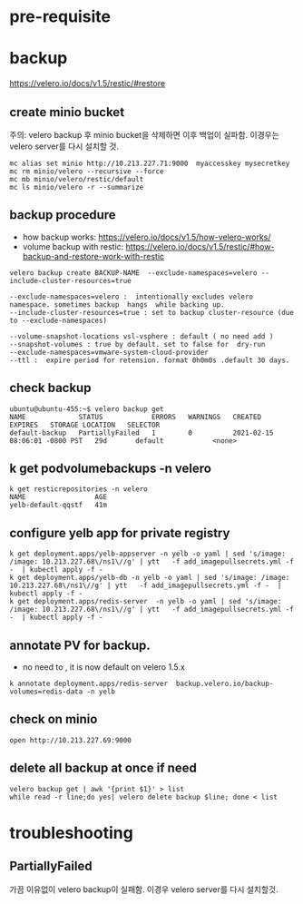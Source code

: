 # pre-requisite



# backup
https://velero.io/docs/v1.5/restic/#restore

## create minio bucket
주의: velero backup  후 minio bucket을 삭제하면 이후 백업이 실파함. 이경우는 velero server를 다시 설치할 것.

```
mc alias set minio http://10.213.227.71:9000  myaccesskey mysecretkey
mc rm minio/velero --recursive --force
mc mb minio/velero/restic/default
mc ls minio/velero -r --summarize
```

## backup procedure
- how backup works: https://velero.io/docs/v1.5/how-velero-works/
- volume backup with restic: https://velero.io/docs/v1.5/restic/#how-backup-and-restore-work-with-restic

```
velero backup create BACKUP-NAME  --exclude-namespaces=velero --include-cluster-resources=true 

--exclude-namespaces=velero :  intentionally excludes velero namespace. sometimes backup  hangs  while backing up.
--include-cluster-resources=true : set to backup cluster-resource (due to --exclude-namespaces)

--volume-snapshot-locations vsl-vsphere : default ( no need add )
--snapshot-volumes : true by default. set to false for  dry-run
--exclude-namespaces=vmware-system-cloud-provider
--ttl :  expire period for retension. format 0h0m0s .default 30 days.
```



## check backup
```
ubuntu@ubuntu-455:~$ velero backup get
NAME             STATUS            ERRORS   WARNINGS   CREATED                         EXPIRES   STORAGE LOCATION   SELECTOR
default-backup   PartiallyFailed   1        0          2021-02-15 08:06:01 -0800 PST   29d       default            <none>
```


## k get podvolumebackups -n velero

```
k get resticrepositories -n velero
NAME                 AGE
yelb-default-qqstf   41m
```


## configure yelb app for private registry
```
k get deployment.apps/yelb-appserver -n yelb -o yaml | sed 's/image: /image: 10.213.227.68\/ns1\//g' | ytt   -f add_imagepullsecrets.yml -f -  | kubectl apply -f -
k get deployment.apps/yelb-db -n yelb -o yaml | sed 's/image: /image: 10.213.227.68\/ns1\//g' | ytt   -f add_imagepullsecrets.yml -f -  | kubectl apply -f -
k get deployment.apps/redis-server  -n yelb -o yaml | sed 's/image: /image: 10.213.227.68\/ns1\//g' | ytt   -f add_imagepullsecrets.yml -f -  | kubectl apply -f -
```


## annotate PV for backup.
- no need to ,  it is now default on velero 1.5.x

```
k annotate deployment.apps/redis-server  backup.velero.io/backup-volumes=redis-data -n yelb
```

## check on minio

```
open http://10.213.227.69:9000
```


## delete all backup at once if need
```
velero backup get | awk '{print $1}' > list
while read -r line;do yes| velero delete backup $line; done < list
```

# troubleshooting

## PartiallyFailed
가끔 이유없이 velero backup이 실패함. 이경우 velero server를 다시 설치할것.
